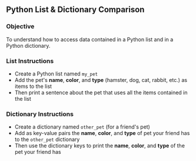 ## Python List & Dictionary Comparison

### Objective

To understand how to access data contained in a Python list and in a Python dictionary.

### List Instructions

- Create a Python list named `my_pet`
- Add the pet's **name**, **color**, and **type** (hamster, dog, cat, rabbit, etc.) as items to the list
- Then print a sentence about the pet that uses all the items contained in the list

### Dictionary Instructions

- Create a dictionary named `other_pet` (for a friend's pet)
- Add as key-value pairs the **name**, **color**, and **type** of pet your friend has to the `other_pet` dictionary
- Then use the dictionary keys to print the **name**, **color**, and **type** of the pet your friend has
